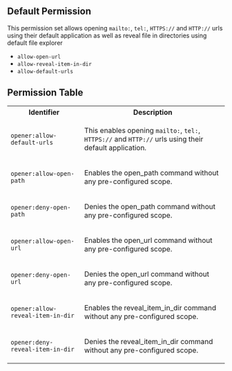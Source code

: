 ## Default Permission

This permission set allows opening `mailto:`, `tel:`, `HTTPS://` and `HTTP://` urls using their default application
as well as reveal file in directories using default file explorer

- `allow-open-url`
- `allow-reveal-item-in-dir`
- `allow-default-urls`

## Permission Table

<table>
<tr>
<th>Identifier</th>
<th>Description</th>
</tr>


<tr>
<td>

`opener:allow-default-urls`

</td>
<td>

This enables opening `mailto:`, `tel:`, `HTTPS://` and `HTTP://` urls using their default application.

</td>
</tr>

<tr>
<td>

`opener:allow-open-path`

</td>
<td>

Enables the open_path command without any pre-configured scope.

</td>
</tr>

<tr>
<td>

`opener:deny-open-path`

</td>
<td>

Denies the open_path command without any pre-configured scope.

</td>
</tr>

<tr>
<td>

`opener:allow-open-url`

</td>
<td>

Enables the open_url command without any pre-configured scope.

</td>
</tr>

<tr>
<td>

`opener:deny-open-url`

</td>
<td>

Denies the open_url command without any pre-configured scope.

</td>
</tr>

<tr>
<td>

`opener:allow-reveal-item-in-dir`

</td>
<td>

Enables the reveal_item_in_dir command without any pre-configured scope.

</td>
</tr>

<tr>
<td>

`opener:deny-reveal-item-in-dir`

</td>
<td>

Denies the reveal_item_in_dir command without any pre-configured scope.

</td>
</tr>
</table>
